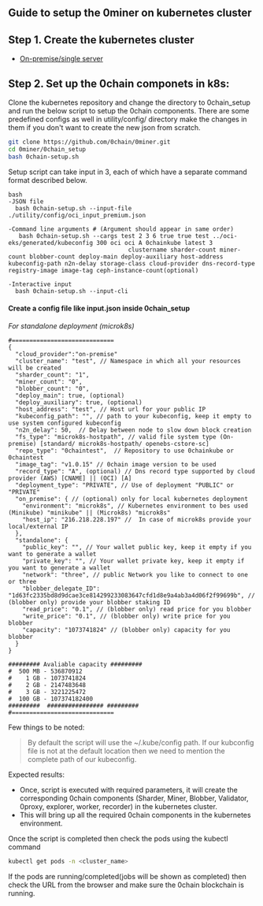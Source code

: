 
## Guide to setup the 0miner on kubernetes cluster

## **Step** **1**. Create the kubernetes cluster

  - [ On-premise/single server](https://github.com/0chain/0miner/blob/development/on-premise/README.md)


## Step 2. Set up the 0chain componets in k8s:

Clone the kubernetes repository and change the directory to 0chain_setup and run the below script to setup the 0chain components. There are some predefined configs as well in utility/config/ directory make the changes in them if you don't want to create the new json from scratch.

```bash
git clone https://github.com/0chain/0miner.git
cd 0miner/0chain_setup
bash 0chain-setup.sh
```
Setup script can take input in 3, each of which have a separate command format described below.

```
bash
-JSON file
  bash 0chain-setup.sh --input-file ./utility/config/oci_input_premium.json
  
-Command line arguments # (Argument should appear in same order)
   bash 0chain-setup.sh --cargs test 2 3 6 true true test ../oci-eks/generated/kubeconfig 300 oci oci A 0chainkube latest 3
                                  clustername sharder-count miner-count blobber-count deploy-main deploy-auxiliary host-address kubeconfig-path n2n-delay storage-class cloud-provider dns-record-type registry-image image-tag ceph-instance-count(optional)
                                  
-Interactive input
  bash 0chain-setup.sh --input-cli
```
#### Create a config file like input.json inside 0chain_setup


*For standalone deployment (microk8s)*
```
#=============================
{
  "cloud_provider":"on-premise"
  "cluster_name": "test", // Namespace in which all your resources will be created
  "sharder_count": "1",
  "miner_count": "0",
  "blobber_count": "0",
  "deploy_main": true, (optional)
  "deploy_auxiliary": true, (optional)
  "host_address": "test", // Host url for your public IP 
  "kubeconfig_path": "", // path to your kubeconfig, keep it empty to use system configured kubeconfig
  "n2n_delay": 50,  // Delay between node to slow down block creation
  "fs_type": "microk8s-hostpath", // valid file system type (On-premise) [standard/ microk8s-hostpath/ openebs-cstore-sc]
  "repo_type": "0chaintest",  // Repository to use 0chainkube or 0chaintest
  "image_tag": "v1.0.15" // 0chain image version to be used 
  "record_type": "A", (optional) // Dns record type supported by cloud provider (AWS) [CNAME] || (OCI) [A]
  "deployment_type": "PRIVATE", // Use of deployment "PUBLIC" or "PRIVATE"
  "on_premise": { // (optional) only for local kubernetes deployment
    "environment": "microk8s", // Kubernetes environment to bes used (Minikube) "minikube" || (Microk8s) "microk8s"
    "host_ip": "216.218.228.197" //  In case of microk8s provide your local/external IP 
  },
  "standalone": {
    "public_key": "", // Your wallet public key, keep it empty if you want to generate a wallet
    "private_key": "", // Your wallet private key, keep it empty if you want to generate a wallet
    "network": "three", // public Network you like to connect to one or three
    "blobber_delegate_ID": "1d63fc2335bd8d9dcae3ce814299233083647cfd1d8e9a4ab3a4d06f2f99699b", // (blobber only) provide your blobber staking ID
    "read_price": "0.1", // (blobber only) read price for you blobber
    "write_price": "0.1", // (blobber only) write price for you blobber
    "capacity": "1073741824" // (blobber only) capacity for you blobber
  }
}

######### Avaliable capacity #########
#  500 MB - 536870912
#    1 GB - 1073741824
#    2 GB - 2147483648
#    3 GB - 3221225472
#  100 GB - 107374182400
#########  ################ #########
#=============================
```
Few things to be noted:
>By default the script will use the ~/.kube/config path. If our kubconfig file is not at the default location then we need to mention the complete path of our kubeconfig.

Expected results:

* Once, script is executed with required parameters, it will create the corresponding 0chain components (Sharder, Miner, Blobber, Validator, 0proxy, explorer, worker, recorder) in the kubernetes cluster. 
* This will bring up all the required 0chain components in the kubernetes environment.

Once the script is completed then check the pods using the kubectl command
```bash
kubectl get pods -n <cluster_name>
```
If the pods are running/completed(jobs will be shown as completed) then check the URL from the browser and make sure the 0chain blockchain is running.

